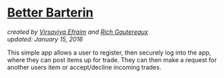 # [Better Barterin](https://better-bartering.herokuapp.com/)

 *created by [Virsaviya Efraim](https://twitter.com/VirsaviyaEfraim) and [Rich Gautereaux](https://twitter.com/Tripleoughtt)*  
 *updated: January 15, 2016*

This simple app allows a user to register, then securely log into the app, where they can post items up for trade.  They can then make a request for another users item or accept/decline incoming trades.  
